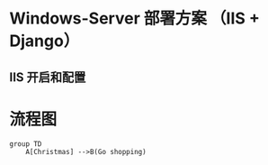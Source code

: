 # Windows-Server 部署方案 （IIS + Django）

## IIS 开启和配置





# 流程图
```
group TD
    A[Christmas] -->B(Go shopping)
```